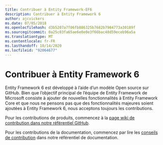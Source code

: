 ```yaml
---
title: Contribuer à Entity Framework-EF6
description: Contribuer à Entity Framework 6
author: ajcvickers
ms.date: 07/05/2018
ms.openlocfilehash: d3b5207a7f06fb886325b7682b7984773a30189f
ms.sourcegitcommit: 0a25c03fa65ae6e0e0e3f66bac48d59eceb96a5a
ms.translationtype: MT
ms.contentlocale: fr-FR
ms.lasthandoff: 10/14/2020
ms.locfileid: "92064677"
---
```

# <a name="contribute-to-entity-framework-6"></a>Contribuer à Entity Framework 6
Entity Framework 6 est développé à l’aide d’un modèle Open source sur GitHub. Bien que l’objectif principal de l’équipe de Entity Framework de Microsoft consiste à ajouter de nouvelles fonctionnalités à Entity Framework Core et que nous ne pensons pas que des fonctionnalités majeures soient ajoutées à Entity Framework 6, nous acceptons toujours les contributions.

Pour les contributions de produits, commencez à la [page wiki de contribution dans notre référentiel GitHub](https://github.com/aspnet/EntityFramework6/wiki/Contributing).

Pour les contributions de la documentation, commencez par lire les [conseils de contribution](https://github.com/dotnet/EntityFramework.Docs/blob/master/CONTRIBUTING.md) dans notre référentiel de documentation.
